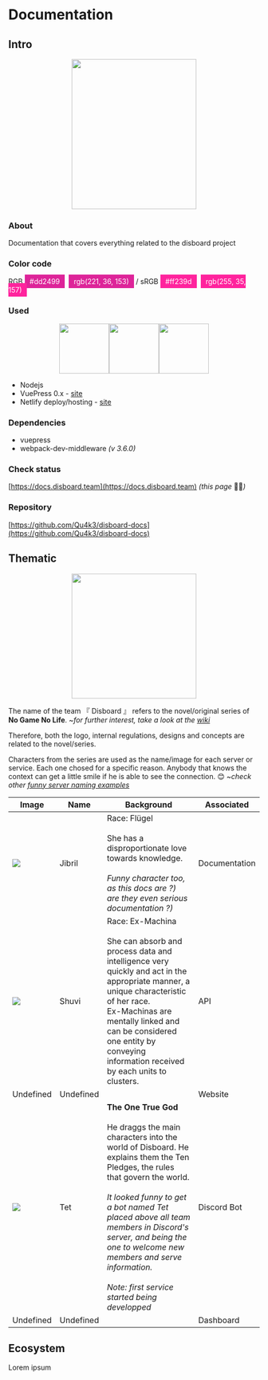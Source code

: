 # Documentation

## Intro

<p align="center">
    <img width="250" height="300" src="https://cdn.discordapp.com/attachments/503303753705848838/561618120649867287/jibril.gif">
</p>

### About

Documentation that covers everything related to the disboard project

### Color code

RGB <span style="background-color: #dd2499;padding:5px 10px;color:#fff;">#dd2499</span>&nbsp;&nbsp;<span style="background-color: #dd2499;padding:5px 10px;color:#fff;">rgb(221, 36, 153)</span> / 
sRGB <span style="background-color: #ff239d;padding:5px 10px;color:#fff;">#ff239d</span>&nbsp;&nbsp;<span style="background-color: #ff239d;padding:5px 10px;color:#fff;">rgb(255, 35, 157)</span>

### Used

<p align="center" class="spaced-items">
    <img width="100" src="https://cdn.discordapp.com/attachments/561938814063607823/561941065016410132/node.png"><img width="100" src="https://cdn.discordapp.com/attachments/561938814063607823/561939007123095572/vuepress.png"><img width="100" src="https://cdn.discordapp.com/attachments/561938814063607823/561941062940229659/netlify.png">
</p>

- Nodejs
- VuePress 0.x - [site](https://vuepress.vuejs.org)
- Netlify deploy/hosting - [site](https://www.netlify.com)

### Dependencies

- vuepress
- webpack-dev-middleware _(v 3.6.0)_

### Check status

[https://docs.disboard.team](https://docs.disboard.team) _(this page_ :clap::sweat_smile:_)_

### Repository <Badge text="public"/>

[https://github.com/Qu4k3/disboard-docs](https://github.com/Qu4k3/disboard-docs)

## Thematic

<p align="center">
    <img height="250" src="https://media.discordapp.net/attachments/561938814063607823/562342755469361162/No-Game-No-Life-anime-logo.svg.png">
</p>

The name of the team 『 Disboard 』 refers to the novel/original series of **No Game No Life**. ~_for further interest, take a look at the [wiki](https://no-game-no-life.fandom.com/wiki/Disboard)_

Therefore, both the logo, internal regulations, designs and concepts are related to the novel/series.

Characters from the series are used as the name/image for each server or service. Each one chosed for a specific reason. Anybody that knows the context can get a little smile if he is able to see the connection. :blush: ~_check other [funny server naming examples](https://techtalk.gfi.com/the-24-funniest-server-naming-conventions-youve-ever-seen/)_

<table class="no-border-table">
    <thead>
        <tr>
            <th>Image</th>
            <th>Name</th>
            <th>Background</th>
            <th>Associated</th>
        </tr>
    </thead>
    <tbody>
        <tr class="race-badge jibril">
            <td><img src="https://media.discordapp.net/attachments/503303753705848838/561619188687568916/jibril_square.jpg"></td>
            <td>Jibril</td>
            <td>Race: <span>Flügel</span><br><br>She has a disproportionate love towards knowledge.<br><br><em>Funny character too, as this docs are ?) are they even serious documentation ?)</em></td>
            <td>Documentation</td>
        </tr>
        <tr class="race-badge shuvi">
            <td><img src="https://media.discordapp.net/attachments/561938814063607823/562349019259600899/shuvi_square.png"></td>
            <td>Shuvi </td>
            <td>Race: <span>Ex-Machina</span><br><br>She can absorb and process data and intelligence very quickly and act in the appropriate manner, a unique characteristic of her race.<br>Ex-Machinas are mentally linked and can be considered one entity by conveying information received by each units to clusters.</td>
            <td>API</td>
        </tr>
        <tr>
            <td>Undefined</td>
            <td>Undefined</td>
            <td></td>
            <td>Website</td>
        </tr>
        <tr>
            <td><img src="https://media.discordapp.net/attachments/561938814063607823/562364217618071553/tet_github_square.png"></td>
            <td>Tet</td>
            <td><strong>The One True God</strong><br><br>He draggs the main characters into the world of Disboard. He explains them the Ten Pledges, the rules that govern the world.<br><br><em>It looked funny to get a bot named Tet placed above all team members in Discord's server, and being the one to welcome new members and serve information.</em><br><br><em>Note: first service started being developped</em></td>
            <td>Discord Bot</td>
        </tr>
        <tr>
            <td>Undefined</td>
            <td>Undefined</td>
            <td></td>
            <td>Dashboard</td>
        </tr>
    </tbody>
</table>

## Ecosystem

Lorem ipsum